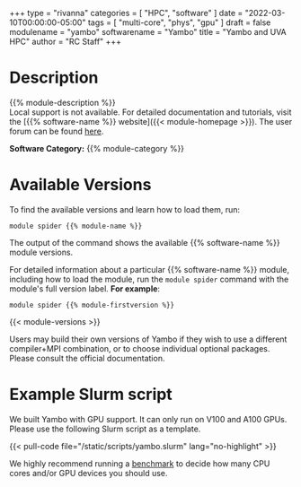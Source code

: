 +++
type = "rivanna"
categories = [
  "HPC",
  "software"
]
date = "2022-03-10T00:00:00-05:00"
tags = [
  "multi-core",
  "phys",
  "gpu"
]
draft = false
modulename = "yambo"
softwarename = "Yambo"
title = "Yambo and UVA HPC"
author = "RC Staff"
+++

# Description
{{% module-description %}}
<br>
Local support is not available. For detailed documentation and tutorials, visit the [{{% software-name %}} website]({{< module-homepage >}}). The user forum can be found [here](https://www.yambo-code.org/forum/).

**Software Category:** {{% module-category %}}

# Available Versions
To find the available versions and learn how to load them, run:
```
module spider {{% module-name %}}
```

The output of the command shows the available {{% software-name %}} module versions.

For detailed information about a particular {{% software-name %}} module, including how to load the module, run the `module spider` command with the module's full version label. __For example__:
```
module spider {{% module-firstversion %}}
```

{{< module-versions >}}

Users may build their own versions of Yambo if they wish to use a different compiler+MPI combination, or to choose individual optional packages. Please consult the official documentation.

# Example Slurm script

We built Yambo with GPU support. It can only run on V100 and A100 GPUs. Please use the following Slurm script as a template.

{{< pull-code file="/static/scripts/yambo.slurm" lang="no-highlight" >}}

We highly recommend running a [benchmark](https://learning.rc.virginia.edu/tutorials/benchmark-parallel-programs/) to decide how many CPU cores and/or GPU devices you should use.
